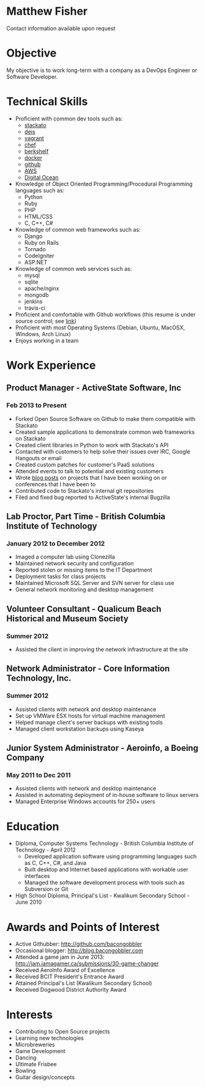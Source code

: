 Matthew Fisher
==============

Contact information available upon request

# Objective

My objective is to work long-term with a company as a DevOps Engineer or Software Developer.

# Technical Skills

* Proficient with common dev tools such as:
    * [stackato](http://www.activestate.com/stackato)
    * [deis](http://deis.io)
    * [vagrant](http://www.vagrantup.com/)
    * [chef](http://www.opscode.com/)
    * [berkshelf](http://berkshelf.com/)
    * [docker](http://www.docker.io/)
    * [github](https://github.com/bacongobbler)
    * [AWS](http://aws.amazon.com/)
    * [Digital Ocean](https://www.digitalocean.com/)
* Knowledge of Object Oriented Programming/Procedural Programming languages such as:
    * Python
    * Ruby
    * PHP
    * HTML/CSS
    * C, C++, C#
* Knowledge of common web frameworks such as:
    * Django
    * Ruby on Rails
    * Tornado
    * CodeIgniter
    * ASP.NET
* Knowledge of common web services such as:
    * mysql
    * sqlite
    * apache/nginx
    * mongodb
    * jenkins
    * travis-ci
* Proficient and comfortable with Github workflows (this resume is under source control; see [link](https://github.com/bacongobbler/portfolio))
* Proficient with most Operating Systems (Debian, Ubuntu, MacOSX, Windows, Arch Linux)
* Enjoys working in a team

# Work Experience

## Product Manager - ActiveState Software, Inc
### Feb 2013 to Present

* Forked Open Source Software on Github to make them compatible with Stackato
* Created sample applications to demonstrate common web frameworks on Stackato
* Created client libraries in Python to work with Stackato's API
* Contacted with customers to help solve their issues over IRC, Google Hangouts or email
* Created custom patches for customer's PaaS solutions
* Attended events to talk to potential and existing customers
* Wrote [blog posts](http://www.activestate.com/blog/authors/matthewf) on projects that I have been working on or conferences that I have been to
* Contributed code to Stackato's internal git repositories
* Filed and fixed bug reported to ActiveState's internal Bugzilla

## Lab Proctor, Part Time - British Columbia Institute of Technology
### January 2012 to December 2012

* Imaged a computer lab using Clonezilla
* Maintained network security and configuration
* Reported stolen or missing items to the IT Department
* Deployment tasks for class projects
* Maintained Microsoft SQL Server and SVN server for class use
* General network monitoring and desktop management

## Volunteer Consultant - Qualicum Beach Historical and Museum Society
### Summer 2012

* Assisted the client in improving the network infrastructure at the site

## Network Administrator - Core Information Technology, Inc.
### Summer 2012

* Assisted clients with network and desktop maintenance
* Set up VMWare ESX hosts for virtual machine management
* Helped manage client's server backups with existing tools
* Managed client workstation backups using Kaseya

## Junior System Administrator - Aeroinfo, a Boeing Company
### May 2011 to Dec 2011

* Assisted clients with network and desktop maintenance
* Assisted in automating deployment of in-house software to linux servers
* Managed Enterprise Windows accounts for 250+ users

# Education

* Diploma, Computer Systems Technology - British Columbia Institute of Technology - April 2012
    * Developed application software using programming languages such as C, C++, C#, and Java
    * Built desktop and Internet based applications with workable user interfaces
    * Managed the software development process with tools such as Subversion or Git
* High School Diploma, Principal's List - Kwalikum Secondary School - June 2010

# Awards and Points of Interest

* Active Githubber: http://github.com/bacongobbler
* Occasional blogger: http://blog.bacongobbler.com
* Attended a game jam in June 2013: http://jam.iamagamer.ca/submissions/30-game-changer
* Received AeroInfo Award of Excellence
* Received BCIT President's Entrance Award
* Attained Principal's List (Kwalikum Secondary School)
* Received Dogwood District Authority Award

# Interests

* Contributing to Open Source projects
* Learning new technologies
* Microbreweries
* Game Development
* Dancing
* Ultimate Frisbee
* Bowling
* Guitar design/concepts
